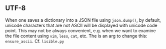 ## UTF-8
When one saves a dictionary into a JSON file using `json.dump()`, by default, unicode characters that are not ASCII
will be displayed with unicode code point. This may not be always convenient, e.g. when we want to examine the file
content using `vim`, `less`, `cat`, etc. The is an arg to change this: `ensure_ascii`. Cf. `lisible.py`

